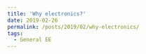 ```yaml
---
title: 'Why electronics?'
date: 2019-02-26
permalink: /posts/2019/02/why-electronics/
tags:
  - General EE
---
```



